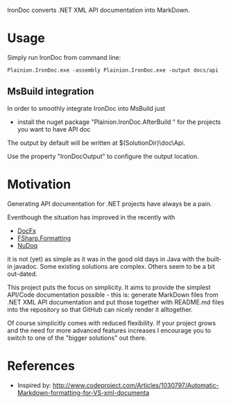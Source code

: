 
IronDoc converts .NET XML API documentation into MarkDown.

# Usage

Simply run IronDoc from command line:

```Cmd
Plainion.IronDoc.exe -assembly Plainion.IronDoc.exe -output docs/api
```

## MsBuild integration

In order to smoothly integrate IronDoc into MsBuild just

- install the nuget package "Plainion.IronDoc.AfterBuild " for the projects you want to have API doc
 
The output by default will be written at $(SolutionDir)\doc\Api.

Use the property "IronDocOutput" to configure the output location.


# Motivation

Generating API documentation for .NET projects have always be a pain.

Eventhough the situation has improved in the recently with

- [DocFx](https://dotnet.github.io/docfx/)
- [FSharp.Formatting](https://github.com/tpetricek/FSharp.Formatting)
- [NuDoq](https://github.com/kzu/NuDoq)

it is not (yet) as simple as it was in the good old days in Java with the built-in javadoc.
Some existing solutions are complex. Others seem to be a bit out-dated.

This project puts the focus on simplicity. It aims to provide the simplest API/Code documentation possible - 
this is: generate MarkDown files from .NET XML API documentation and put those together with README.md files into the 
repository so that GitHub can nicely render it alltogether.

Of course simplicitly comes with reduced flexibility. If your project grows and the need for more advanced features
increases  I encourage you to switch to one of the "bigger solutions" out there.


# References

- Inspired by: <http://www.codeproject.com/Articles/1030797/Automatic-Markdown-formatting-for-VS-xml-documenta>
